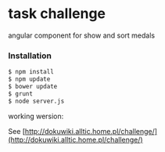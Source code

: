 # task challenge

angular component for show and sort medals 

### Installation

```sh
$ npm install
$ npm update
$ bower update
$ grunt
$ node server.js

```
working wersion:

See [http://dokuwiki.alltic.home.pl/challenge/](http://dokuwiki.alltic.home.pl/challenge/)
